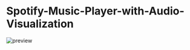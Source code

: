 # Spotify-Music-Player-with-Audio-Visualization

![preview](https://raw.githubusercontent.com/nismodao/master/newreaction.jpg)
